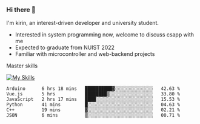 ### Hi there 👋

<!--
**codeYongqi/codeYongqi** is a ✨ _special_ ✨ repository because its `README.md` (this file) appears on your GitHub profile.

Here are some ideas to get you started:

- 🔭 I’m currently working on ...
- 🌱 I’m currently learning ...
- 👯 I’m looking to collaborate on ...
- 🤔 I’m looking for help with ...
- 💬 Ask me about ...
- 📫 How to reach me: ...
- 😄 Pronouns: ...
- ⚡ Fun fact: ...
-->
I'm kirin, an interest-driven developer and university student.
- Interested in system programming now, welcome to discuss csapp with me
- Expected to graduate from NUIST 2022
- Familiar with microcontroller and web-backend projects

Master skills

[![My Skills](https://skillicons.dev/icons?i=nodejs,java,js,html,vue,docker,vim,linux,git)](https://skillicons.dev)

<!--START_SECTION:waka-->

```text
Arduino      6 hrs 18 mins   ██████████▓░░░░░░░░░░░░░░   42.63 %
Vue.js       5 hrs           ████████▒░░░░░░░░░░░░░░░░   33.80 %
JavaScript   2 hrs 17 mins   ████░░░░░░░░░░░░░░░░░░░░░   15.53 %
Python       41 mins         █░░░░░░░░░░░░░░░░░░░░░░░░   04.63 %
C++          19 mins         ▓░░░░░░░░░░░░░░░░░░░░░░░░   02.21 %
JSON         6 mins          ▒░░░░░░░░░░░░░░░░░░░░░░░░   00.71 %
```

<!--END_SECTION:waka-->

